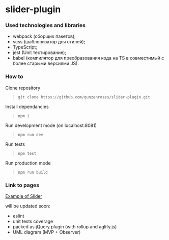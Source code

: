 # slider-plugin

### Used technologies and libraries
- webpack (сборщик пакетов);
- scss (шаблонизатор для стилей);
- TypeScript;
- jest (Unit тестирование);
- babel (компилятор для преобразования кода на TS в совместимый с более старыми версиями JS).

### How to
Clone repository
>```git clone https://github.com/gunzenroses/slider-plugin.git```

Install dependancies
>```npm i```

Run development mode (on localhost:8081)
>```npm run dev```

Run tests
>```npm test```

Run production mode
>```npm run build```

### Link to pages
[Example of Slider](https://gunzenroses.github.io/slider-plugin/)


will be updated soon:
- eslint
- unit tests coverage
- packed as jQuery plugin (with rollup and aglify.js)
- UML diagram (MVP + Observer)

